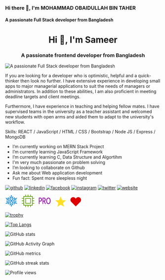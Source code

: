 ### Hi there 👋, I'm MOHAMMAD OBAIDULLAH BIN TAHER 
#### A passionate Full Stack developer from Bangladesh
<h1 align="center">Hi 👋, I'm Sameer</h1>
<h3 align="center">A passionate frontend developer from Bangladesh</h3>

![A passionate Full Stack developer from Bangladesh](https://scontent.fdac37-1.fna.fbcdn.net/v/t1.6435-9/84657063_2504986216410534_7646179510831808512_n.jpg?_nc_cat=100&ccb=1-5&_nc_sid=e3f864&_nc_eui2=AeG9_IwRtVPJHXcdIaUWmOFqnVWpeNgG2-qdVal42Abb6u-1U5hSow1zY9SZHJqtqdNSTMpGtP_9B0Uuyx6xCplx&_nc_ohc=u1me4XC6hQkAX-4FQ8t&_nc_ht=scontent.fdac37-1.fna&oh=00_AT8pHbVSJYFGqKBwv55pgh-Ij7d1zzqr7XrK0StskB9Exw&oe=6216F0DA)

If you are looking for a developer who is optimistic, helpful and a quick-thinker then look no further. I have extensive experience in developing small apps to major managerial applications to suit the needs of managers or administrators. In addition to these abilities, I am also proficient in meeting deadline targets and client meetings.

Furthermore, I have experience in teaching and helping fellow mates. I have supervised teams in the university as a teacher assistant and welcomed new students with open arms and aided them to adapt to the university's workflow.

Skills:  REACT / JavaScript / HTML / CSS / Bootstrap / Node JS / Express / MongoDB

- I’m currently working on MERN Stack Project 
- I’m currently learning JavaScript Framework
- I’m currently learning C, Data Structure and Algortihm
- I'm very much passionate on problem solving
- I’m looking to collaborate on Github 
- Ask me about Web application development 
- Fun fact: Spent more sleepless night 


[<img src='https://cdn.jsdelivr.net/npm/simple-icons@3.0.1/icons/github.svg' alt='github' height='40'>](https://github.com/sameerbintaher)  [<img src='https://cdn.jsdelivr.net/npm/simple-icons@3.0.1/icons/linkedin.svg' alt='linkedin' height='40'>](https://www.linkedin.com/in/sameerbintaher/)  [<img src='https://cdn.jsdelivr.net/npm/simple-icons@3.0.1/icons/facebook.svg' alt='facebook' height='40'>](https://www.facebook.com/sameerbintaher)  [<img src='https://cdn.jsdelivr.net/npm/simple-icons@3.0.1/icons/instagram.svg' alt='instagram' height='40'>](https://www.instagram.com/sameerbintaher/)  [<img src='https://cdn.jsdelivr.net/npm/simple-icons@3.0.1/icons/twitter.svg' alt='twitter' height='40'>](https://twitter.com/sameerbintaher)  [<img src='https://cdn.jsdelivr.net/npm/simple-icons@3.0.1/icons/icloud.svg' alt='website' height='40'>](https://sameerbintaher.netlify.app)  

<a href='https://archiveprogram.github.com/'><img src='https://raw.githubusercontent.com/acervenky/animated-github-badges/master/assets/acbadge.gif' width='40' height='40'></a> <a href='https://docs.github.com/en/developers'><img src='https://raw.githubusercontent.com/acervenky/animated-github-badges/master/assets/devbadge.gif' width='40' height='40'></a> <a href='https://github.com/pricing'><img src='https://raw.githubusercontent.com/acervenky/animated-github-badges/master/assets/pro.gif' width='40' height='40'></a> <a href='https://stars.github.com/'><img src='https://raw.githubusercontent.com/acervenky/animated-github-badges/master/assets/starbadge.gif' width='35' height='35'></a> <a href='https://docs.github.com/en/github/supporting-the-open-source-community-with-github-sponsors'><img src='https://raw.githubusercontent.com/acervenky/animated-github-badges/master/assets/sponsorbadge.gif' width='35' height='35'></a> 

[![trophy](https://github-profile-trophy.vercel.app/?username=sameerbintaher)](https://github.com/ryo-ma/github-profile-trophy)

[![Top Langs](https://github-readme-stats.vercel.app/api/top-langs/?username=sameerbintaher)](https://github.com/anuraghazra/github-readme-stats)

![GitHub stats](https://github-readme-stats.vercel.app/api?username=sameerbintaher&show_icons=true)  

![GitHub Activity Graph](https://activity-graph.herokuapp.com/graph?username=sameerbintaher)  

![GitHub metrics](https://metrics.lecoq.io/sameerbintaher)  

![GitHub streak stats](https://github-readme-streak-stats.herokuapp.com/?user=sameerbintaher)  

![Profile views](https://gpvc.arturio.dev/sameerbintaher)  
